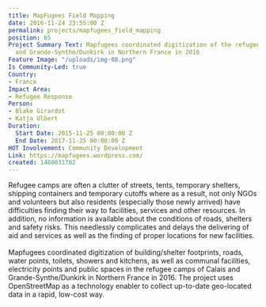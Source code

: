 ```yaml
---
title: MapFugees Field Mapping
date: 2016-11-24 23:55:00 Z
permalink: projects/mapfugees_field_mapping
position: 65
Project Summary Text: Mapfugees coordinated digitization of the refugee camps of Calais
  and Grande-Synthe/Dunkirk in Northern France in 2016
Feature Image: "/uploads/img-08.png"
Is Community-Led: true
Country:
- France
Impact Area:
- Refugee Response
Person:
- Blake Girardot
- Katja Ulbert
Duration:
  Start Date: 2015-11-25 00:00:00 Z
  End Date: 2017-11-25 00:00:00 Z
HOT Involvement: Community Development
Link: https://mapfugees.wordpress.com/
created: 1480031702
---
```


<p>Refugee camps are often a clutter of streets, tents, temporary shelters, shipping containers and temporary cutoffs where as a result, not only NGOs and volunteers but also residents (especially those newly arrived) have difficulties finding their way to facilities, services and other resources. In addition, no information is available about the conditions of roads, shelters and safety risks. This needlessly complicates and delays the delivering of aid and services as well as the finding of proper locations for new facilities.<br><br>Mapfugees coordinated digitization of building/shelter footprints, roads, water points, toilets, showers and kitchens, as well as communal facilities, electricity points and public spaces in the refugee camps of Calais and Grande-Synthe/Dunkirk in Northern France in 2016. The project uses OpenStreetMap as a technology enabler to collect up-to-date geo-located data in a rapid, low-cost way.</p>
